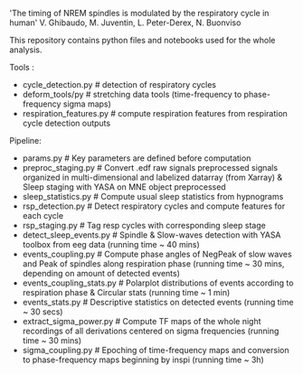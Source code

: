 'The timing of NREM spindles is modulated by the respiratory cycle in human'
V. Ghibaudo, M. Juventin, L. Peter-Derex, N. Buonviso

This repository contains python files and notebooks used for the whole analysis.

Tools : 
- cycle_detection.py # detection of respiratory cycles
- deform_tools/py # stretching data tools (time-frequency to phase-frequency sigma maps)
- respiration_features.py # compute respiration features from respiration cycle detection outputs

Pipeline:
- params.py # Key parameters are defined before computation
- preproc_staging.py # Convert .edf raw signals preprocessed signals organized in multi-dimensional and labelized datarray (from Xarray) & Sleep staging with YASA on MNE object preprocessed
- sleep_statistics.py # Compute usual sleep statistics from hypnograms
- rsp_detection.py # Detect respiratory cycles and compute features for each cycle
- rsp_staging.py # Tag resp cycles with corresponding sleep stage
- detect_sleep_events.py # Spindle & Slow-waves detection with YASA toolbox from eeg data (running time ~ 40 mins)
- events_coupling.py # Compute phase angles of NegPeak of slow waves and Peak of spindles along respiration phase (running time ~ 30 mins, depending on amount of detected events)
- events_coupling_stats.py # Polarplot distributions of events according to respiration phase & Circular stats (running time ~ 1 min)
- events_stats.py # Descriptive statistics on detected events (running time ~ 30 secs)
- extract_sigma_power.py # Compute TF maps of the whole night recordings of all derivations centered on sigma frequencies (running time ~ 30 mins)
- sigma_coupling.py # Epoching of time-frequency maps and conversion to phase-frequency maps beginning by inspi (running time ~ 3h)